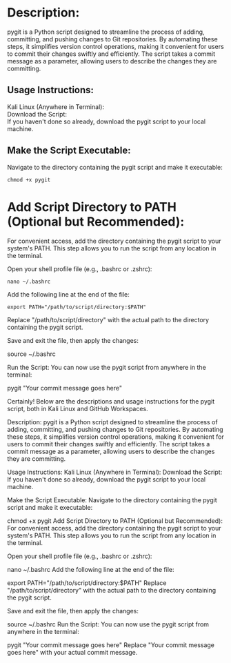 # Description:
pygit is a Python script designed to streamline the process of adding, committing, and pushing changes to Git repositories.  By automating these steps, it simplifies version control operations, making it convenient for users to commit their changes swiftly and efficiently. The script takes a commit message as a parameter, allowing users to describe the changes they are committing.

## Usage Instructions:
Kali Linux (Anywhere in Terminal):  
Download the Script:  
If you haven't done so already, download the pygit script to your local machine.

## Make the Script Executable:
Navigate to the directory containing the pygit script and make it executable:
```
chmod +x pygit
```


# Add Script Directory to PATH (Optional but Recommended):
For convenient access, add the directory containing the pygit script to your system's PATH. This step allows you to run the script from any location in the terminal.

Open your shell profile file (e.g., .bashrc or .zshrc):
```
nano ~/.bashrc
```

Add the following line at the end of the file:
```
export PATH="/path/to/script/directory:$PATH"
```
Replace "/path/to/script/directory" with the actual path to the directory containing the pygit script.

Save and exit the file, then apply the changes:

source ~/.bashrc

Run the Script:
You can now use the pygit script from anywhere in the terminal:

pygit "Your commit message goes here"


Certainly! Below are the descriptions and usage instructions for the pygit script, both in Kali Linux and GitHub Workspaces.

Description:
pygit is a Python script designed to streamline the process of adding, committing, and pushing changes to Git repositories. By automating these steps, it simplifies version control operations, making it convenient for users to commit their changes swiftly and efficiently. The script takes a commit message as a parameter, allowing users to describe the changes they are committing.

Usage Instructions:
Kali Linux (Anywhere in Terminal):
Download the Script:
If you haven't done so already, download the pygit script to your local machine.

Make the Script Executable:
Navigate to the directory containing the pygit script and make it executable:


chmod +x pygit
Add Script Directory to PATH (Optional but Recommended):
For convenient access, add the directory containing the pygit script to your system's PATH. This step allows you to run the script from any location in the terminal.

Open your shell profile file (e.g., .bashrc or .zshrc):


nano ~/.bashrc
Add the following line at the end of the file:


export PATH="/path/to/script/directory:$PATH"
Replace "/path/to/script/directory" with the actual path to the directory containing the pygit script.

Save and exit the file, then apply the changes:


source ~/.bashrc
Run the Script:
You can now use the pygit script from anywhere in the terminal:


pygit "Your commit message goes here"
Replace "Your commit message goes here" with your actual commit message.




